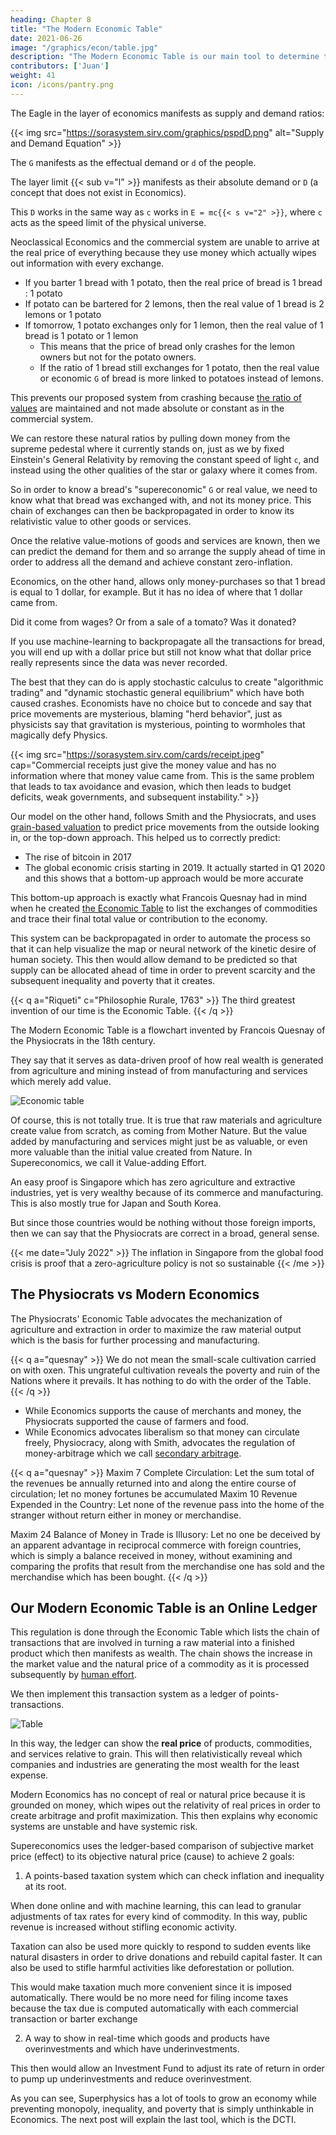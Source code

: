 ```yaml
---
heading: Chapter 8
title: "The Modern Economic Table"
date: 2021-06-26
image: "/graphics/econ/table.jpg"
description: "The Modern Economic Table is our main tool to determine the real price of things"
contributors: ['Juan']
weight: 41
icon: /icons/pantry.png
---
```



<!-- ## Why Neoclassical Economics Can Never Arrive at `G` -->

<!-- The focus on population and absolute demand are the two main features of the Supereconomic supply and demand formula that make it different from that of Economics. 
 -->



The Eagle in the layer of economics manifests as supply and demand ratios:

{{< img src="https://sorasystem.sirv.com/graphics/pspdD.png" alt="Supply and Demand Equation" >}}


The `G` manifests as the effectual demand or `d` of the people.

The layer limit {{< sub v="l" >}} manifests as their absolute demand or `D` (a concept that does not exist in Economics).

This `D` works in the same way as `c` works in `E = mc{{< s v="2" >}}`, where `c` acts as the speed limit of the physical universe.


Neoclassical Economics and the commercial system are unable to arrive at the real price of everything because they use money which actually wipes out information with every exchange.

- If you barter 1 bread with 1 potato, then the real price of bread is 1 bread : 1 potato
- If potato can be bartered for 2 lemons, then the real value of 1 bread is 2 lemons or 1 potato
- If tomorrow, 1 potato exchanges only for 1 lemon, then the real value of 1 bread is 1 potato or 1 lemon
  - This means that the price of bread only crashes for the lemon owners but not for the potato owners. 
  - If the ratio of 1 bread still exchanges for 1 potato, then the real value or economic `G` of bread is more linked to potatoes instead of lemons. 

This prevents our proposed system from crashing because [the ratio of values](/social/economics/principles/intro/chapter-04/) are maintained and not made absolute or constant as in the commercial system. 

We can restore these natural ratios by pulling down money from the supreme pedestal where it currently stands on, just as we by fixed Einstein's General Relativity by removing the constant speed of light `c`, and instead using the other qualities of the star or galaxy where it comes from.

So in order to know a bread's "supereconomic" `G` or real value, we need to know what that bread was exchanged with, and not its money price. This chain of exchanges can then be backpropagated in order to know its relativistic value to other goods or services. 

Once the relative value-motions of goods and services are known, then we can predict the demand for them and so arrange the supply ahead of time in order to address all the demand and achieve constant zero-inflation.

Economics, on the other hand, allows only money-purchases so that 1 bread is equal to 1 dollar, for example. But it has no idea of where that 1 dollar came from. 

Did it come from wages? Or from a sale of a tomato? Was it donated? 

If you use machine-learning to backpropagate all the transactions for bread, you will end up with a dollar price but still not know what that dollar price really represents since the data was never recorded.

The best that they can do is apply stochastic calculus to create "algorithmic trading" and "dynamic stochastic general equilibrium" which have both caused crashes. Economists have no choice but to concede and say that price movements are mysterious, blaming "herd behavior", just as physicists say that gravitation is mysterious, pointing to wormholes that magically defy Physics.

{{< img src="https://sorasystem.sirv.com/cards/receipt.jpeg" cap="Commercial receipts just give the money value and has no information where that money value came from. This is the same problem that leads to tax avoidance and evasion, which then leads to budget deficits, weak governments, and subsequent instability." >}}


Our model on the other hand, follows Smith and the Physiocrats, and uses [grain-based valuation](/social/economics/solutions/gdp) to predict price movements from the outside looking in, or the top-down approach. This helped us to correctly predict:
- The rise of bitcoin in 2017
- The global economic crisis starting in 2019. It actually started in Q1 2020 and this shows that a bottom-up approach would be more accurate 

This bottom-up approach is exactly what Francois Quesnay had in mind when he created [the Economic Table](/social/economics/solutions/modern-economic-table) to list the exchanges of commodities and trace their final total value or contribution to the economy. 

This system can be backpropagated in order to automate the process so that it can help visualize the map or neural network of the kinetic desire of human society. This then would allow demand to be predicted so that supply can be allocated ahead of time in order to prevent scarcity and the subsequent inequality and poverty that it creates.


{{< q a="Riqueti" c="Philosophie Rurale, 1763" >}}
The third greatest invention of our time is the Economic Table.
{{< /q >}}






The Modern Economic Table is a flowchart invented by Francois Quesnay of the Physiocrats in the 18th century. 

They say that it serves as data-driven proof of how real wealth is generated from agriculture and mining instead of from manufacturing and services which merely add value.

![Economic table](https://ik.imagekit.io/sora/charts/economictable_wNstQSmMc.jpg)

Of course, this is not totally true. It is true that raw materials and agriculture create value from scratch, as coming from Mother Nature. But the value added by manufacturing and services might just be as valuable, or even more valuable than the initial value created from Nature. In Supereconomics, we call it Value-adding Effort. 

An easy proof is Singapore which has zero agriculture and extractive industries, yet is very wealthy because of its commerce and manufacturing. This is also mostly true for Japan and South Korea. 

But since those countries would be nothing without those foreign imports, then we can say that the Physiocrats are correct in a broad, general sense.

{{< me date="July 2022" >}}
The inflation in Singapore from the global food crisis is proof that a zero-agriculture policy is not so sustainable
{{< /me >}}


## The Physiocrats vs Modern Economics

The Physiocrats' Economic Table advocates the mechanization of agriculture and extraction in order to maximize the raw material output which is the basis for further processing and manufacturing.

{{< q a="quesnay" >}}
We do not mean the small-scale cultivation carried on with oxen. This ungrateful cultivation reveals the poverty and ruin of the Nations where it prevails. It has nothing to do with the order of the Table.
{{< /q >}}


- While Economics supports the cause of merchants and money, the Physiocrats supported the cause of farmers and food. 
- While Economics advocates liberalism so that money can circulate freely, Physiocracy, along with Smith, advocates the regulation of money-arbitrage which we call [secondary arbitrage](/social/economics/principles/part-3/chapter-04).

<!-- By using, the social cycles of Socrates, we can classify the modern economists as part of the oligarch class, and the Physiocrats as the democrat class. Adam Smith would be the aristocratic class of philosophers, while Communism would be the tyranny class which started out as the democrat class.
 -->

{{< q a="quesnay" >}}
Maxim 7 Complete Circulation: Let the sum total of the revenues be annually returned into and along the entire course of circulation; let no money fortunes be accumulated
Maxim 10 Revenue Expended in the Country: Let none of the revenue pass into the home of the stranger without return either in money or merchandise.

Maxim 24 Balance of Money in Trade is Illusory: Let no one be deceived by an apparent advantage in reciprocal commerce with foreign countries, which is simply a balance received in money, without examining and comparing the profits that result from the merchandise one has sold and the merchandise which has been bought.
{{< /q >}}


## Our Modern Economic Table is an Online Ledger

<!-- Leads to Real Prices and Fair (Non-commercial) Taxation -->

This regulation is done through the Economic Table which lists the chain of transactions that are involved in turning a raw material into a finished product which then manifests as wealth. The chain shows the increase in the market value and the natural price of a commodity as it is processed subsequently by [human effort](/social/economics/principles/effort-theory-of-value). 

We then implement this transaction system as a ledger of points-transactions.

![Table](/graphics/econ/table.jpg)


In this way, the ledger can show the **real price** of products, commodities, and services relative to grain. This will then relativistically reveal which companies and industries are generating the most wealth for the least expense. 

Modern Economics has no concept of real or natural price because it is grounded on money, which wipes out the relativity of real prices in order to create arbitrage and profit maximization. This then explains why economic systems are unstable and have systemic risk.

Supereconomics uses the ledger-based comparison of subjective market price (effect) to its objective natural price (cause) to achieve 2 goals:

1. A points-based taxation system which can check inflation and inequality at its root. 

When done online and with machine learning, this can lead to granular adjustments of tax rates for every kind of commodity. In this way, public revenue is increased without stifling economic activity. 

Taxation can also be used more quickly to respond to sudden events like natural disasters in order to drive donations and rebuild capital faster. It can also be used to stifle harmful activities like deforestation or pollution. 

This would make taxation much more convenient since it is imposed automatically. There would be no more need for filing income taxes because the tax due is computed automatically with each commercial transaction or barter exchange


2. A way to show in real-time which goods and products have overinvestments and which have underinvestments. 

This then would allow an Investment Fund to adjust its rate of return in order to pump up underinvestments and reduce overinvestment.

As you can see, Superphysics has a lot of tools to grow an economy while preventing monopoly, inequality, and poverty that is simply unthinkable in Economics. The next post will explain the last tool, which is the DCTI.
